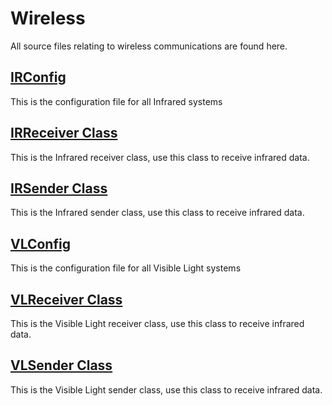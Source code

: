 # Wireless

All source files relating to wireless communications are found here.

## [IRConfig](IRConfig.h)

This is the configuration file for all Infrared systems

## [IRReceiver Class](IRReceiver.h)

This is the Infrared receiver class, use this class to receive infrared data.

## [IRSender Class](IRSender.h)

This is the Infrared sender class, use this class to receive infrared data.

## [VLConfig](VLConfig.h)

This is the configuration file for all Visible Light systems

## [VLReceiver Class](VLReceiver.h)

This is the Visible Light receiver class, use this class to receive infrared data.

## [VLSender Class](VLSender.h)

This is the Visible Light sender class, use this class to receive infrared data.

